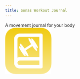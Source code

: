 ```yaml
---
title: Sonas Workout Journal
---
```

A movement journal for your body  
[![Workout](/assets/workout-icon.png "Go To Sonas Workout Journal")](https://sonasapps.github.io/workout/)  

